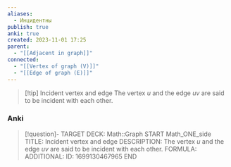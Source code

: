 ```yaml
---
aliases:
  - Инцидентны
publish: true
anki: true
created: 2023-11-01 17:25
parent:
  - "[[Adjacent in graph]]"
connected:
  - "[[Vertex of graph (V)]]"
  - "[[Edge of graph (E)]]"
---
```


> [!tip] Incident vertex and edge
> The vertex $u$ and the edge $uv$ are said to be incident with each other.

### Anki
> [!question]-
TARGET DECK: Math::Graph
START
Math_ONE_side
TITLE: Incident vertex and edge
DESCRIPTION: The vertex $u$ and the edge $uv$ are said to be incident with each other.
FORMULA: 
ADDITIONAL:
ID: 1699130467965
END












